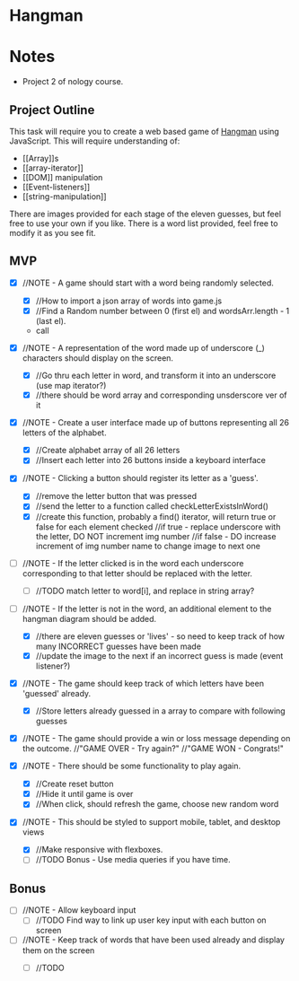 # Hangman

# Notes
- Project 2 of nology course.



## Project Outline

This task will require you to create a web based game of [Hangman](https://en.wikipedia.org/wiki/Hangman_\(game\)) using JavaScript.
This will require understanding of:

- [[Array]]s
- [[array-iterator]]
- [[DOM]] manipulation
-  [[Event-listeners]]
- [[string-manipulation]]

There are images provided for each stage of the eleven guesses, but feel free to use your own if you like. There is a word list provided, feel free to modify it as you see fit.

## MVP

- [x] //NOTE -  A game should start with a word being randomly selected.
    - [x] //How to import a json array of words into game.js
    - [x] //Find a Random number between 0 (first el) and wordsArr.length - 1 (last el).
    - call

- [x] //NOTE - A representation of the word made up of underscore (_) characters should display on the screen.
    - [x] //Go thru each letter in word, and transform it into an underscore (use map iterator?)
    - [x] //there should be word array and corresponding unsderscore ver of it

- [x] //NOTE - Create a user interface made up of buttons representing all 26 letters of the alphabet.
    - [x] //Create alphabet array of all 26 letters
    - [x] //Insert each letter into 26 buttons inside a keyboard interface

- [x] //NOTE - Clicking a button should register its letter as a 'guess'.
    - [x] //remove the letter button that was pressed
    - [x] //send the letter to a function called checkLetterExistsInWord()
    - [x] //create this function, probably a find() iterator, will return true or false for each element checked
        //if true - replace underscore with the letter, DO NOT increment img number
        //if false - DO increase increment of img number name to change image to next one

- [ ] //NOTE - If the letter clicked is in the word each underscore corresponding to that letter should be replaced with the letter.
    - [ ] //TODO match letter to word[i], and replace in string array?

- [ ] //NOTE - If the letter is not in the word, an additional element to the hangman diagram should be added.
    - [x] //there are eleven guesses or 'lives' - so need to keep track of how many INCORRECT guesses have been made 
    - [x] //update the image to the next if an incorrect guess is made (event listener?)

- [x] //NOTE - The game should keep track of which letters have been 'guessed' already.
    - [x] //Store letters already guessed in a array to compare with following guesses

- [x] //NOTE - The game should provide a win or loss message depending on the outcome.
    //"GAME OVER - Try again?"
    //"GAME WON - Congrats!"

- [x] //NOTE - There should be some functionality to play again.
    - [x] //Create reset button
    - [x] //Hide it until game is over
    - [x] //When click, should refresh the game, choose new random word

- [x] //NOTE - This should be styled to support mobile, tablet, and desktop views
    - [x] //Make responsive with flexboxes.
    - [ ] //TODO Bonus - Use media queries if you have time.

## Bonus

- [ ] //NOTE - Allow keyboard input
    - [ ] //TODO Find way to link up user key input with each button on screen

- [ ] //NOTE - Keep track of words that have been used already and display them on the screen
    - [ ] //TODO  



    
